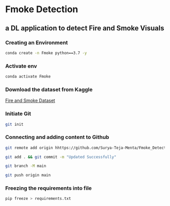 # Fmoke Detection
## a DL application to detect Fire and Smoke Visuals

### Creating an Environment
```bash
conda create -n Fmoke python==3.7 -y
```

### Activate env
```bash
conda activate Fmoke
```

### Download the dataset from Kaggle
[Fire and Smoke Dataset](https://www.kaggle.com/ashutosh69/fire-and-smoke-dataset/download)<br/>


### Initiate Git
```bash
git init
```

### Connecting and adding content to Github

```bash
git remote add origin hhttps://github.com/Surya-Teja-Menta/Fmoke_Detection
```
```bash
git add . && git commit -m "Updated Successfully"
```

```bash
git branch -M main
```

```bash
git push origin main
```

### Freezing the requirements into file
```bash
pip freeze > requirements.txt
``` 

